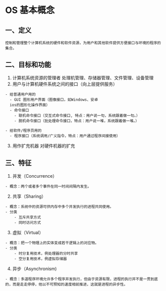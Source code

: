 # OS 基本概念

## 一、定义

    控制和管理整个计算机系统的硬件和软件资源，为用户和其他软件提供方便接口与环境的程序的集合。

## 二、目标和功能

1. 计算机系统资源的管理者
   处理机管理、存储器管理、文件管理、设备管理
2. 用户与计算机硬件系统之间的接口（向上层提供服务）

```
- 给普通用户用的
  - GUI 图形用户界面（图像接口，如Windows、安卓
  ios的图形化操作界面）
  - 命令接口
    - 联机命令接口（交互式命令接口, 特点：用户说一句，系统跟着做一句。）
    - 脱机命令接口（批处理命令接口，特点：用户说一堆，系统跟着做一堆。）

- 给软件/程序员用的
  - 程序接口（系统调用/广义指令，特点：用户通过程序间接使用）
```

3. 用作扩充机器
   对硬件机器的扩充

## 三、特征

1. 并发（Concurrence）

```
- 概念：两个或者多个事件在同一时间间隔内发生。
```

2. 共享（Sharing）

```
- 概念：系统中的资源可供内存中多个并发执行的进程共同使用。
- 分类
    - 互斥共享方式
    - 同时访问方式
```

3. 虚拟（Virtual）

```
- 概念：把一个物理上的实体变成若干逻辑上的对应物。
- 分类
    - 时分复用技术，例处理器的分时共享
    - 空分复用技术，例虚拟存储器
```

4. 异步（Asynchronism)

```
- 概念：多道程序环境允许多个程序并发执行，但由于资源有限，进程的执行并不是一贯到底的，而是走走停停，他以不可预知的速度相前推进，这就是进程的异步性。
```
